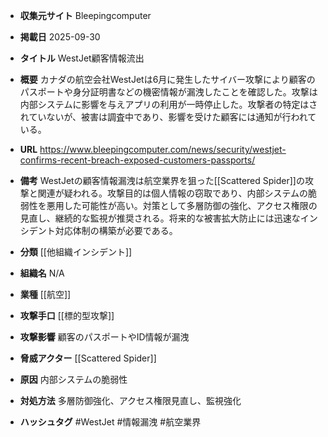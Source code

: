 - **収集元サイト**
Bleepingcomputer

- **掲載日**
2025-09-30

- **タイトル**
WestJet顧客情報流出

- **概要**
カナダの航空会社WestJetは6月に発生したサイバー攻撃により顧客のパスポートや身分証明書などの機密情報が漏洩したことを確認した。攻撃は内部システムに影響を与えアプリの利用が一時停止した。攻撃者の特定はされていないが、被害は調査中であり、影響を受けた顧客には通知が行われている。

- **URL**
https://www.bleepingcomputer.com/news/security/westjet-confirms-recent-breach-exposed-customers-passports/

- **備考**
WestJetの顧客情報漏洩は航空業界を狙った[[Scattered Spider]]の攻撃と関連が疑われる。攻撃目的は個人情報の窃取であり、内部システムの脆弱性を悪用した可能性が高い。対策として多層防御の強化、アクセス権限の見直し、継続的な監視が推奨される。将来的な被害拡大防止には迅速なインシデント対応体制の構築が必要である。

- **分類**
[[他組織インシデント]]

- **組織名**
N/A

- **業種**
[[航空]]

- **攻撃手口**
[[標的型攻撃]]

- **攻撃影響**
顧客のパスポートやID情報が漏洩

- **脅威アクター**
[[Scattered Spider]]

- **原因**
内部システムの脆弱性

- **対処方法**
多層防御強化、アクセス権限見直し、監視強化

- **ハッシュタグ**
#WestJet #情報漏洩 #航空業界
